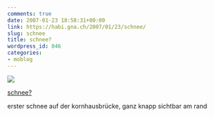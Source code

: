 ```yaml
---
comments: true
date: 2007-01-23 18:58:31+00:00
link: https://habi.gna.ch/2007/01/23/schnee/
slug: schnee
title: schnee?
wordpress_id: 846
categories:
- moblog
---
```



 [![](https://static.flickr.com/105/367203197_7228884437_m.jpg)](https://www.flickr.com/photos/habi/367203197/)
   

 
  [schnee?](https://www.flickr.com/photos/habi/367203197/)
    

 



erster schnee auf der kornhausbrücke, ganz knapp sichtbar am rand
  


